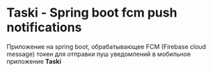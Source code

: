 # Taski - Spring boot fcm push notifications
Приложение на spring boot, обрабатывающее FCM (Firebase cloud message) токен для отправки пуш уведомлений в мобильное приложение **Taski**
